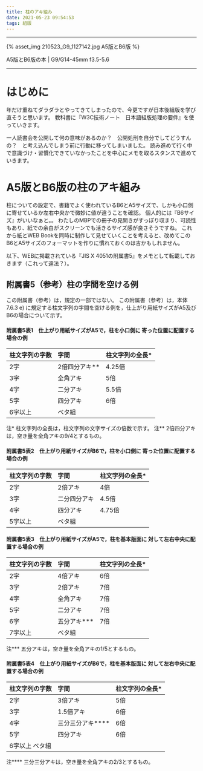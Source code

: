 ```yaml
---
title: 柱のアキ組み
date: 2021-05-23 09:54:53
tags: 組版
---
```


---
{% asset_img 210523_G9_1127142.jpg A5版とB6版 %}

A5版とB6版の本 | G9/G14-45mm f3.5-5.6

---

# はじめに

年だけ重ねてダラダラとやってきてしまったので、今更ですが日本後組版を学び直そうと思います。
教科書に『W3C技術ノート　日本語組版処理の要件』を使っていきます。

一人読書会を公開して何の意味があるのか？　公開処刑を自分でしてどうすんの？　と考え込んでしまう前に行動に移ってしまいました。
読み進めて行く中で意識づけ・習慣化できていなかったことを中心にメモを取るスタンスで進めていきます。

# A5版とB6版の柱のアキ組み

柱についての設定で、書籍でよく使われているB6とA5サイズで、しかも小口側に寄せているか左右中央かで微妙に値が違うことを確認。
個人的には『B6サイズ』がいいなぁと。。
わたしのMBPでの冊子の見開きがすっぽり収まり、可読性もあり、紙での余白がスクリーンでも活きるサイズ感が良さそうですね。
これから紙とWEB Bookを同時に制作して見せていくことを考えると、改めてこのB6とA5サイズのフォーマットを作りに慣れておくのは吉かもしれません。

以下、WEBに掲載されている『JIS X 4051の附属書5』をメモとして転載しておきます（これって違法？）。

## 附属書5（参考）柱の字間を空ける例

この附属書（参考）は，規定の一部ではない。
この附属書（参考）は，本体7.6.3 e) に規定する柱文字列の字間を空ける例を，仕上がり用紙サイズがA5及びB6の場合について示す。

#### 附属書5表1　仕上がり用紙サイズがA5で，柱を小口側に 寄った位置に配置する場合の例

| 柱文字列の字数 | 字間 | 柱文字列の全長* |
| :--- | :--- | :--- |
| 2字 | 2倍四分アキ** | 4.25倍|
| 3字 | 全角アキ | 5倍 |
| 4字 | 二分アキ | 5.5倍|
| 5字 | 四分アキ | 6倍|
| 6字以上 | ベタ組| |

注* 柱文字列の全長は，柱文字列の文字サイズの倍数で示す。
注** 2倍四分アキは，空き量を全角アキの9/4とするもの。

#### 附属書5表2　仕上がり用紙サイズがB6で，柱を小口側に 寄った位置に配置する場合の例

| 柱文字列の字数 | 字間 | 柱文字列の全長* |
| :--- | :--- | :--- |
| 2字 | 2倍アキ | 4倍 |
| 3字 | 二分四分アキ | 4.5倍 |
| 4字 | 四分アキ | 4.75倍 |
| 5字以上 | ベタ組 | |

#### 附属書5表3　仕上がり用紙サイズがA5で，柱を基本版面に 対して左右中央に配置する場合の例

| 柱文字列の字数 | 字間 | 柱文字列の全長* |
| :--- | :--- | :--- |
| 2字 | 4倍アキ | 6倍 |
| 3字 | 2倍アキ | 7倍 |
| 4字 | 全角アキ | 7倍 |
| 5字 | 二分アキ | 7倍 |
| 6字 | 五分アキ*** | 7倍 |
| 7字以上 | ベタ組 | |

注*** 五分アキは，空き量を全角アキの1/5とするもの。

 
#### 附属書5表4　仕上がり用紙サイズがB6で，柱を基本版面に 対して左右中央に配置する場合の例

| 柱文字列の字数 | 字間 | 柱文字列の全長* |
| :--- | :--- | :--- |
| 2字 | 3倍アキ | 5倍 |
| 3字 | 1.5倍アキ | 6倍 |
| 4字 | 三分三分アキ**** | 6倍 |
| 5字 | 四分アキ | 6倍 |
| 6字以上 ベタ組 | |

注**** 三分三分アキは，空き量を全角アキの2/3とするもの。